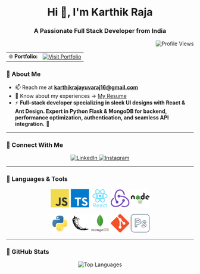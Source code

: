 <h1 align="center">Hi 👋, I'm Karthik Raja</h1>
<h3 align="center">A Passionate Full Stack Developer from India</h3>

<p align="right">
  <img src="https://komarev.com/ghpvc/?username=karthikraja017&label=Profile%20views&color=0e75b6&style=fla" alt="Profile Views" />
</p>

<table>
  <tr>
    <td>🌐 <strong>Portfolio:</strong></td>
    <td>
      <a href="https://karthikrajay-portfolio.vercel.app/" target="_blank">
        <img src="https://img.shields.io/badge/Visit%20My%20Portfolio-%23FF5733?style=for-the-badge&logo=rocket&logoColor=white" alt="Visit Portfolio">
      </a>
    </td>
  </tr>
</table>

### 🔹 About Me
- 📫 Reach me at **karthikrajayuvaraj16@gmail.com**  
- 📄 Know about my experiences → [My Resume](https://drive.google.com/file/d/1wRV1_dssla2uYcXyfX6Hah1CWGbvqcVw/view?usp=drive_link)  
- ⚡ **Full-stack developer specializing in sleek UI designs with React & Ant Design. Expert in Python Flask & MongoDB for backend, performance optimization, authentication, and seamless API integration.** 🚀  

---

### 🔹 Connect With Me
<p align="center">
  <a href="https://www.linkedin.com/in/karthik-raja-200216y/" target="_blank">
    <img src="https://img.shields.io/badge/LinkedIn-0077B5?style=for-the-badge&logo=linkedin&logoColor=white" alt="LinkedIn" />
  </a>
  <a href="https://instagram.com/kar3ik_17" target="_blank">
    <img src="https://img.shields.io/badge/Instagram-E4405F?style=for-the-badge&logo=instagram&logoColor=white" alt="Instagram" />
  </a>
</p>

---

### 🔹 Languages & Tools  
<p align="center"  >
  <img src="https://raw.githubusercontent.com/devicons/devicon/master/icons/javascript/javascript-original.svg" alt="JavaScript" width="50" height="50"/>
  <img src="https://raw.githubusercontent.com/devicons/devicon/master/icons/typescript/typescript-original.svg" alt="TypeScript" width="50" height="50"/>
  <img src="https://raw.githubusercontent.com/devicons/devicon/master/icons/react/react-original-wordmark.svg" alt="React" width="50" height="50"/>
  <img src="https://raw.githubusercontent.com/devicons/devicon/master/icons/redux/redux-original.svg" alt="Redux" width="50" height="50"/>
  <img src="https://raw.githubusercontent.com/devicons/devicon/master/icons/nodejs/nodejs-original-wordmark.svg" alt="Node.js" width="50" height="50"/>
</p>

<p align="center">
  <img src="https://raw.githubusercontent.com/devicons/devicon/master/icons/python/python-original.svg" alt="Python" width="50" height="50"/>
  <img src="https://raw.githubusercontent.com/devicons/devicon/master/icons/flask/flask-original.svg" alt="Flask" width="50" height="50"/>
  <img src="https://raw.githubusercontent.com/devicons/devicon/master/icons/mongodb/mongodb-original-wordmark.svg" alt="MongoDB" width="50" height="50"/>
  <img src="https://raw.githubusercontent.com/devicons/devicon/master/icons/git/git-original.svg" alt="Git" width="50" height="50"/>
  <img src="https://raw.githubusercontent.com/devicons/devicon/master/icons/photoshop/photoshop-line.svg" alt="Photoshop" width="50" height="50"/>
</p>

---

### 🔹 GitHub Stats  
<div align="center">
  <img src="https://github-readme-stats.vercel.app/api/top-langs?username=karthikraja017&show_icons=true&locale=en&layout=compact" alt="Top Languages" />
</div>

